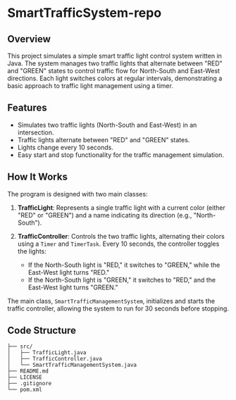 # SmartTrafficSystem-repo
## Overview

This project simulates a simple smart traffic light control system written in Java. The system manages two traffic lights that alternate between "RED" and "GREEN" states to control traffic flow for North-South and East-West directions. Each light switches colors at regular intervals, demonstrating a basic approach to traffic light management using a timer.

## Features

- Simulates two traffic lights (North-South and East-West) in an intersection.
- Traffic lights alternate between "RED" and "GREEN" states.
- Lights change every 10 seconds.
- Easy start and stop functionality for the traffic management simulation.

## How It Works

The program is designed with two main classes:

1. **TrafficLight**: Represents a single traffic light with a current color (either "RED" or "GREEN") and a name indicating its direction (e.g., "North-South").

2. **TrafficController**: Controls the two traffic lights, alternating their colors using a `Timer` and `TimerTask`. Every 10 seconds, the controller toggles the lights:
    - If the North-South light is "RED," it switches to "GREEN," while the East-West light turns "RED."
    - If the North-South light is "GREEN," it switches to "RED," and the East-West light turns "GREEN."

The main class, `SmartTrafficManagementSystem`, initializes and starts the traffic controller, allowing the system to run for 30 seconds before stopping.

## Code Structure

```plaintext
├── src/
│   ├── TrafficLight.java
│   ├── TrafficController.java
│   └── SmartTrafficManagementSystem.java
├── README.md
├── LICENSE
├── .gitignore
└── pom.xml   
